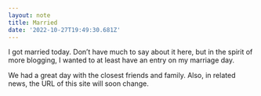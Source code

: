 ```yaml
---
layout: note
title: Married
date: '2022-10-27T19:49:30.681Z'
---
```


I got married today. Don’t have much to say about it here, but in the spirit of more blogging, I wanted to at least have an entry on my marriage day.

We had a great day with the closest friends and family. Also, in related news, the URL of this site will soon change.
